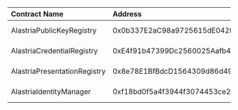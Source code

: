 | Contract Name | Address | ABI |
| :------------ | :-------| --- |
| AlastriaPublicKeyRegistry | 0x0b337E2aC98a9725615dE042E950dD8C8b66b0fA | --- |
| AlastriaCredentialRegistry | 0xE4f91b47399Dc2560025Aafb4fFA7Cd5C483330e | --- |
| AlastriaPresentationRegistry | 0x8e78E1BfBdcD1564309d86d4925fCF533a6dcBC8 | --- |
| AlastriaIdentityManager | 0xf18bd0f5a4f3944f3074453ce2015e8af12ed196 | --- |
